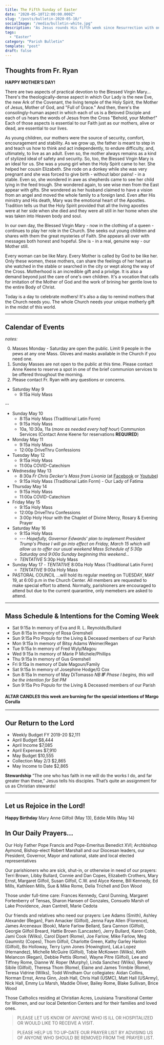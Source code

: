 ```yaml
---
title: The Fifth Sunday of Easter
date: "2020-05-10T12:00:00.000Z"
slug: "/posts/bulletin-2020-05-10/"
socialImage: "/media/bulletin-white.jpg"
description: "As Jesus rounds His fifth week since Resurrection with only days to go until the Ascension, the Church calls us again to consider Heaven... What will it be like? What must we do to gain eternal life? Lord, show us the Father!"
tags:
  - "Easter"
category: "Parish Bulletin"
template: "post"
draft: false
---
```


## Thoughts from Fr. Ryan

**HAPPY MOTHER’S DAY!**

There are two aspects of practical devotion to the Blessed Virgin Mary... There's the theologically-dense aspect in which Our Lady is the new Eve, the new Ark of the Covenant, the living temple of the Holy Spirit, the Mother of Jesus, Mother of God, and "Full of Grace." And then, there's the consolingly-human aspect in which each of us is a Beloved Disciple and each of us hears the words of Jesus from the Cross "Behold, your Mother!" Each of those aspects is essential to our Faith just as our mothers, alive or dead, are essential to our lives.

As young children, our mothers were the source of security, comfort, encouragement and stability. As we grow up, the father is meant to step in and teach us how to think and act independently, to endure difficulty, and, ultimately, to live as an adult. Even so, the mother always remains as a kind of stylized ideal of safety and security. So, too, the Blessed Virgin Mary is an ideal for us. She was a young girl when the Holy Spirit came to her. She helped her cousin Elizabeth. She rode on a donkey while she was very pregnant and she was forced to give birth - without labor pains! - in a stable. Even so, she wondered in awe as shepherds came to see her child lying in the feed trough. She wondered again, to see wise men from the East appear with gifts. She wondered as her husband claimed to have a vision from an angel and moved the whole family to a foreign land. Even after His ministry and His death, Mary was the emotional heart of the Apostles. Tradition tells us that the Holy Spirit provided that all the living apostles were at her side when she died and they were all still in her home when she was taken into Heaven body and soul.

In our own day, the Blessed Virgin Mary - now in the clothing of a queen - continues to play her role in the Church. She seeks out young children and shares with them the great mysteries of Faith. She appears all over with messages both honest and hopeful. She is - in a real, genuine way - our Mother still.

Every woman can be like Mary. Every Mother is called by God to be like her. Only these women, these mothers, can share the feelings of her heart as she watched in the stable or searched in the city or wept along the way of the Cross. Motherhood is an incredible gift and a privilge. It is also a demand beyond just the care of one's own children. It's a vocation that calls for imitation of the Mother of God and the work of brining her gentle love to the entire Body of Christ.

Today is a day to celebrate mothers! It's also a day to remind mothers that the Church needs you. The whole Church needs your unique motherly gift in the midst of this world.

---

## Calendar of Events

_notes:_

0. Masses Monday - Saturday are open the public. Limit 9 people in the pews at any one Mass. Gloves and masks available in the Church if you need one.
1. Sunday Masses are not open to the public at this time. Please contact Anne Keene to reserve a spot in one of the brief communion services to be offered throughout the morning.
1. Please contact Fr. Ryan with any questions or concerns.

- Saturday May 9
  - 9:15a Holy Mass

--

- Sunday May 10
  - 8:15a Holy Mass (Traditional Latin Form)
  - 9:15a Holy Mass
  - 10a, 10:30a, 11a (_more as needed every half hour_) Communion Services (Contact Anne Keene for reservations **REQUIRED**)
- Monday May 11
  - 9:15a Holy Mass
  - 12:00p DriveThru Confessions
- Tuesday May 12
  - 9:15a Holy Mass
  - 11:00a COVID-Catechism
- Wednesday May 13
  - 8:30a _Fr Chris Decker's Mass from Livonia_ (at [Facebook](https://www.facebook.com/cdecker) or [Youtube](https://www.youtube.com/catholicunderground))
  - 9:15a Holy Mass (Traditional Latin Form) - Our Lady of Fatima
- Thursday May 14
  - 9:15a Holy Mass
  - 11:00a COVID-Catechism
- Friday May 15
  - 9:15a Holy Mass
  - 12:00p DriveThru Confessions
  - 3:00p Holy Hour with the Chaplet of Divine Mercy, Rosary & Evening Prayer
- Saturday May 16
  - 9:15a Holy Mass
  - --- _Hopefully, Governor Edwards' plan to implement President Trump's Phase I will go into effect on Friday, March 15 which will allow us to offer our usual weekend Mass Schedule of 5:30p Saturday and 9:00a Sunday beginning this weekend..._
  - _TENTATIVE_ 5:30p Holy Mass
- Sunday May 17 - _TENTATIVE_ 8:00a Holy Mass (Traditional Latin Form)
  - _TENTATIVE_ 9:00a Holy Mass
- PASTORAL COUNCIL ...will hold its regular meeting on TUESDAY, MAY 19, at 6:00 p.m in the Church Center. All members are requested to make special effort to attend. Normally, parishioners are encouraged to attend but due to the current quarantine, only memebers are asked to attend.

---

## Mass Schedule & Intentions for the Coming Week

- Sat 9:15a In memory of Eva and R. L. Reynolds/Bullard
- Sun 8:15a In memory of Rosa Gremshell
- Sun 9:15a Pro Populo for the Living & Deceased members of our Parish
- Mon 9:15a In memory of Bitsy Adams Weimer/Regan
- Tue 9:15a In memory of Fred Wyly/Magou
- Wed 9:15a In memory of Marie P Michele/Phillips
- Thu 9:15a In memory of Gus Gremshell
- Fri 9:15a In memory of Dale Magoun/Family
- Sat 9:15a In memory of Josephine Hodge/G Cox
- Sun 8:15a In memory of May DiTomasso _NB **IF** Phase I begins, this will be the intention for Sat PM_
- Sun 9:15a Pro Populo for the Living & Deceased members of our Parish

#### ALTAR CANDLES this week are burning for the special intentions of Margo Corulla

---

## Our Return to the Lord

- Weekly Budget FY 2019-20 \$2,111
- April Budget \$8,444
- April Income \$7,085
- April Expenses \$7,910
- May Budget \$10,555
- Collection May 2/3 \$2,865
- May Income to Date \$2,865

**Stewardship** “The one who has faith in me will do the works I do, and far greater than these,” Jesus tells his disciples. That’s quite an assignment for us as Christian stewards!

---

## Let us Rejoice in the Lord!

**Happy Birthday** Mary Anne Gilfoil (May 13), Eddie Mills (May 14)

## In Our Daily Prayers…

Our Holy Father Pope Francis and Pope-Emeritus Benedict XVI; Archbishop Aymond, Bishop-elect Robert Marshall and our Diocesan leaders, our President, Governor, Mayor and national, state and local elected representatives

Our parishioners who are sick, shut-in, or otherwise in need of our prayers: Terri Brown, Libby Bullard, Connie and Dan Copes, Elizabeth Crothers, Mary Ernst, Margaret Gilfoil, Susan Gilfoil, C.W. and Alyce Keene, Bill Kennedy, Ed Mills, Kathleen Mills, Sue & Mike Rome, Delia Trichell and Don Wood

Those under full-time care: Frances Kennedy, Carol Dunning, Margaret Fortenberry of Tensas, Sharon Hansen of Gonzales, Consuelo Marsh of Lake Providence, Jean Cantrell, Marie Cedota

Our friends and relatives who need our prayers: Lee Adams (Smith), Ashley Alexander (Regan), Pam Amacker (Gilfoil), Jenna Faye Allen (Florence), James Arceneaux (Book), Marie Farlow Bellard, Sara Cannon (Gilfoil), Georgie Gilfoil Breard, Hattie Brown (Lancaster), Jerry Bullard, Karen Cobb, Jami Cook (Wilks), Carol Dipert (Rome), Joe Farlow, Mike Farlow, Meg Gaumnitz (Copes), Thom Gilfoil, Charlotte Green, Kathy Garley Hanlon (Gilfoil), Bo Holloway, Terry Lynn Jones (Howington), LaLa Lopez (Hernandez), Michelle McGuire (Gilfoil), Tobie McKowen (Wilks), Keith Melancon (Regan), Debbie Pettis (Rome), Wayne Pitre (Gilfoil), Lee and Tiffney Rome, Dianne W. Roper (Murphy), Linda Sanchez (Wilks), Beverly Sibile (Gilfoil), Theresa Thom (Rome), Elaine and James Trimble (Rome), Teresa Vidrine (Wilks), Todd Windham
Our collegiates: Aidan Collins, Norman Ernst, Anna Ginn, Josh Hall, Chris Hall (USMC), Matt Hall (USArmy), Nick Hall, Emmy Lu Marsh, Maddie Oliver, Bailey Rome, Blake Sullivan, Brice Wood

Those Catholics residing at Christian Acres, Louisiana Transitional Center for Women, and our local Detention Centers and for their families and loved ones.

> PLEASE LET US KNOW OF ANYONE WHO IS ILL OR HOSPITALIZED OR WOULD LIKE TO RECEIVE A VISIT.

> PLEASE HELP US TO UP-DATE OUR PRAYER LIST BY ADVISING US OF ANYONE WHO SHOULD BE REMOVED FROM THE PRAYER LIST.
